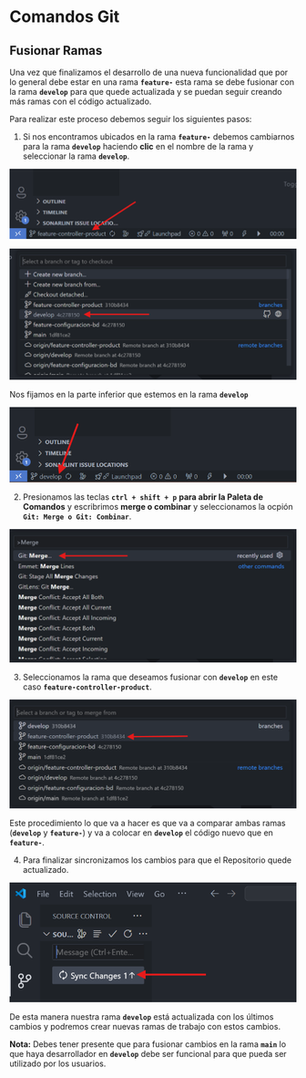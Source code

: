 # Comandos Git

## Fusionar Ramas

Una vez que finalizamos el desarrollo de una nueva funcionalidad que por lo general debe estar en una rama **`feature-`** esta rama se debe fusionar con la rama **`develop`** para que quede actualizada y se puedan seguir creando más ramas con el código actualizado.

Para realizar este proceso debemos seguir los siguientes pasos:

1. Si nos encontramos ubicados en la rama **`feature-`** debemos cambiarnos para la rama **`develop`** haciendo **clic** en el nombre de la rama y seleccionar la rama **`develop`**.

![alt text](./img/3/image-32.png)

![alt text](./img/3/image-33.png)

Nos fijamos en la parte inferior que estemos en la rama **`develop`**

![alt text](./img/3/image-30.png)

2. Presionamos las teclas **`ctrl + shift + p`** **para abrir la Paleta de Comandos** y escribrimos **merge o combinar** y seleccionamos la ocpión **`Git: Merge o Git: Combinar`**.

![alt text](./img/3/image-34.png)

3. Seleccionamos la rama que deseamos fusionar con **`develop`** en este caso **`feature-controller-product`**.

![alt text](./img/3/image-35.png)

Este procedimiento lo que va a hacer es que va a comparar ambas ramas (**`develop`** y **`feature-`**) y va a colocar en **`develop`** el código nuevo que en **`feature-`**.

4. Para finalizar sincronizamos los cambios para que el Repositorio quede actualizado.

![alt text](./img/3/image-36.png)

De esta manera nuestra rama **`develop`** está actualizada con los últimos cambios y podremos crear nuevas ramas de trabajo con estos cambios.

**Nota:** Debes tener presente que para fusionar cambios en la rama **`main`** lo que haya desarrollador en **`develop`** debe ser funcional para que pueda ser utilizado por los usuarios.